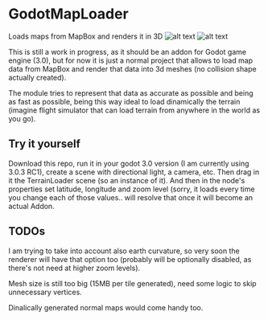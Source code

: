 # GodotMapLoader
Loads maps from MapBox and renders it in 3D
![alt text](https://github.com/Toshiwoz/GodotMapLoader/blob/master/mount_fuji_area_screenshot.png "Mount Fuji area")
![alt text](https://github.com/Toshiwoz/GodotMapLoader/blob/master/himalaya_mountains_screenshot.png "Himalaya")


This is still a work in progress, as it should be an addon for Godot game engine (3.0),
but for now it is just a normal project that allows to load map data from MapBox
and render that data into 3d meshes (no collision shape actually created).

The module tries to represent that data as accurate as possible and being as fast
as possible, being this way ideal to load dinamically the terrain
(imagine flight simulator that can load terrain from anywhere in the world as you go).

## Try it yourself

Download this repo, run it in your godot 3.0 version (I am currently using 3.0.3 RC1),
create a scene with directional light, a camera, etc.
Then drag in it the TerrainLoader scene (so an instance of it).
And then in the node's properties set latitude, longitude and zoom level (sorry, it loads every time you change each of those values.. will resolve that once it will become an actual Addon.

## TODOs

I am trying to take into account also earth curvature,
so very soon the renderer will have that option too
(probably will be optionally disabled, as there's not need at higher zoom levels).

Mesh size is still too big (15MB per tile generated),
need some logic to skip unnecessary vertices.

Dinalically generated normal maps would come handy too.
